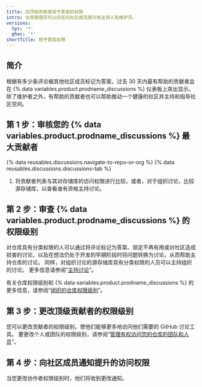 ```yaml
---
title: 向顶级贡献者授予更高的权限
intro: 仓库管理员可以将任何社区成员提升到主持人和维护员。
versions:
  fpt: '*'
  ghec: '*'
shortTitle: 授予更高权限
---
```



## 简介

根据有多少条评论被其他社区成员标记为答案，过去 30 天内最有帮助的贡献者会在 {% data variables.product.prodname_discussions %} 仪表板上突出显示。 除了维护者之外，有帮助的贡献者也可以帮助推动一个健康的社区并主持和指导社区空间。

## 第 1 步：审核您的 {% data variables.product.prodname_discussions %} 最大贡献者

{% data reusables.discussions.navigate-to-repo-or-org %}
{% data reusables.discussions.discussions-tab %}
1. 将贡献者列表与其对存储库的访问权限进行比较，或者，对于组织讨论，比较源存储库，以查看谁有资格主持讨论。

## 第 2 步：审查 {% data variables.product.prodname_discussions %} 的权限级别

对仓库具有分类权限的人可以通过将评论标记为答案、锁定不再有用或对社区造成损害的讨论，以及在想法仍处于开发的早期阶段时将问题转换为讨论，从而帮助主持仓库的讨论。 同样，对组织讨论的源存储库具有分类权限的人员可以主持组织的讨论。 更多信息请参阅“[主持讨论](/discussions/managing-discussions-for-your-community/moderating-discussions)”。

有关仓库权限级别和 {% data variables.product.prodname_discussions %} 的更多信息，请参阅“[组织的仓库权限级别](/organizations/managing-access-to-your-organizations-repositories/repository-permission-levels-for-an-organization)”。

## 第 3 步：更改顶级贡献者的权限级别

您可以更改贡献者的权限级别，使他们能够更多地访问他们需要的 GitHub 讨论工具。 要更改个人或团队的权限级别，请参阅“[管理有权访问您的仓库的团队和人员](/github/administering-a-repository/managing-teams-and-people-with-access-to-your-repository)”。

## 第 4 步：向社区成员通知提升的访问权限

当您更改协作者权限级别时，他们将收到更改通知。
